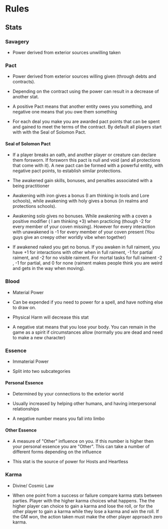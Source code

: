 # Rules

## Stats

### Savagery

- Power derived from exterior sources unwilling taken

### Pact

- Power derived from exterior sources willing given (through debts and contracts).

- Depending on the contract using the power can result in a decrease of
another stat.

- A positive Pact means that another entity owes you something, and negative one means
that you owe them something

- For each deal you make you are awarded pact points that can be spent and gained
to meet the terms of the contract. By default all players start with with the
Seal of Solomon Pact.

#### Seal of Solomon Pact

- If a player breaks an oath, and another player or creature can declare them forsworn.
If forsworn this pact is null and void (and all protections that come with it).
A new pact can be formed with a powerful entity, with negative pact points, to establish similar protections.

- The awakened gain skills, bonuses, and penalties associated with a being practitioner

- Awakening with iron gives a bonus (I am thinking in tools and Lore schools), while awakening with holy gives a bonus (in realms and protections schools).

- Awakening solo gives no bonuses. While awakening with a coven  a positive modifier ( I am thinking +3) when practicing (though -2 for every member of your coven missing). However for every interaction with unawakened is -1 for every member of your coven present (You guys give an creepy other worldly vibe when together)

- If awakened naked you get no bonus. If you awaken in full raiment, you have +1 for interactions with other when in full raiment,
-1 for partial raiment, and -2 for no visible raiment.
 For mortal tasks for full raiment -2 , -1 for partial, and 0 for none (raiment makes people think you are weird and gets in the way when moving).

### Blood

- Material Power

- Can be expended if you need to power for a spell, and have nothing else to draw on.

- Physical Harm will decrease this stat

- A negative stat means that you lose your body. You can remain in the game
as a spirit if circumstances allow (normally you are dead and need to make a new character)

### Essence

- Immaterial Power

- Split into two subcategories

#### Personal Essence

- Determined by your connections to the exterior world

- Usually increased by helping other humans, and having interpersonal relationships

- A negative number means you fall into limbo

#### Other Essence

- A measure of "Other" influence on you. If this number is higher then your personal essence you are "Other". This can take a number of different forms depending on the influence

- This stat is the source of power for Hosts and Heartless

### Karma

- Divine/ Cosmic Law

- When one point from a success or failure compare karma stats between parties.
Player with the higher karma choices what happens. The the higher player can choice
to gain a karma and lose the roll, or for the other player to gain a karma while they
lose a karma and win the roll. If the GM won, the action taken must make the other player
approach zero karma.
